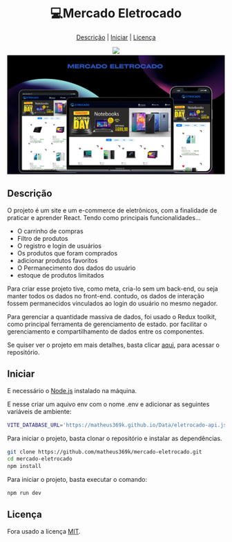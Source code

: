 
<h1 align='center' >
  💻Mercado Eletrocado
</h1>
<div align='center'>

  [Descrição](#descrição)
  |
  [Iniciar](#iniciar)
  |
  [Licença](#licença)

</div>

<div align='center'>
  <img src='https://img.shields.io/github/license/matheus369k/mercado-eletrocado.svg'/>
</div>

<div align='center'>
  <img src='./public/eletrocado-preview.png'/>
</div>

## Descrição
O projeto é um site e um e-commerce de eletrônicos, com a finalidade de praticar e aprender React. Tendo como principais funcionalidades...

- O carrinho de compras
- Filtro de produtos
- O registro e login de usuários
- Os produtos que foram comprados
- adicionar produtos favoritos
- O Permanecimento dos dados do usuário
- estoque de produtos limitados

Para criar esse projeto tive, como meta, cria-lo sem um back-end, ou seja manter todos os dados no front-end. contudo, os dados de interação fossem permanecidos vinculados ao login do usuário no mesmo negador.

Para gerenciar a quantidade massiva de dados, foi usado o Redux toolkit, como principal ferramenta de gerenciamento de estado. por facilitar o gerenciamento e compartilhamento de dados entre os componentes.

Se quiser ver o projeto em mais detalhes, basta clicar [aqui](https://github.com/matheus369k/mercado-eletrocado), para acessar o repositório.

## Iniciar
E necessário o [Node.js](https://nodejs.org/pt/download) instalado na máquina.

E nesse criar um aquivo env com o nome .env e adicionar as seguintes variáveis de ambiente:
```bash
VITE_DATABASE_URL='https://matheus369k.github.io/Data/eletrocado-api.json'
```

Para iniciar o projeto, basta clonar o repositório e instalar as dependências.
```bash
git clone https://github.com/matheus369k/mercado-eletrocado.git
cd mercado-eletrocado
npm install
```
Para iniciar o projeto, basta executar o comando:
```bash
npm run dev
```

## Licença
Fora usado a licença [MIT](./LICENSE).